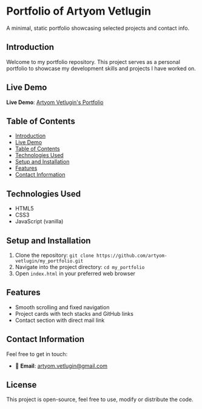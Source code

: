 # Portfolio of Artyom Vetlugin

A minimal, static portfolio showcasing selected projects and contact info.

## Introduction

Welcome to my portfolio repository. This project serves as a personal portfolio to showcase my development skills and projects I have worked on.

## Live Demo

**Live Demo**: [Artyom Vetlugin's Portfolio]()


## Table of Contents

- [Introduction](#introduction)
- [Live Demo](#live-demo)
- [Table of Contents](#table-of-contents)
- [Technologies Used](#technologies-used)
- [Setup and Installation](#setup-and-installation)
- [Features](#features)
- [Contact Information](#contact-information)

## Technologies Used

- HTML5
- CSS3
- JavaScript (vanilla)

## Setup and Installation

1. Clone the repository: `git clone https://github.com/artyom-vetlugin/my_portfolio.git`
2. Navigate into the project directory: `cd my_portfolio`
3. Open `index.html` in your preferred web browser


## Features

- Smooth scrolling and fixed navigation
- Project cards with tech stacks and GitHub links
- Contact section with direct mail link


## Contact Information

Feel free to get in touch:

- 📧 **Email**: [artyom.vetlugin@gmail.com](mailto:artyom.vetlugin@gmail.com)

## License

This project is open-source, feel free to use, modify or distribute the code.
